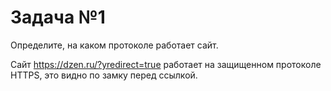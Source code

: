 # Задача №1
Определите, на каком протоколе работает сайт.

Сайт https://dzen.ru/?yredirect=true работает на защищенном протоколе HTTPS, это видно по замку перед ссылкой.